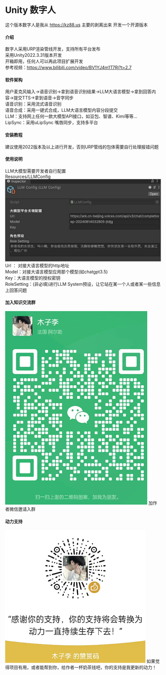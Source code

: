 # Unity 数字人
这个版本数字人是我从 https://kz88.us 主要的剥离出来
开发一个开源版本

#### 介绍
数字人采用URP渲染管线开发，支持所有平台发布  
采用Unity2022.3.31版本开发  
开箱即用，任何人可以再此项目扩展开发  
参考视频：https://www.bilibili.com/video/BV1YJ4m1T7Rj?t=2.7

#### 软件架构
用户麦克风输入->语音识别->拿到语音识别结果->LLM大语言模型->拿到回答内容->提交TTS->拿到语音->音字同步  
语音识别：采用流式语音识别  
语音合成：采用一键式合成，LLM大语言模型内容分段提交  
LLM：支持网上任何一款大模型API接口，如豆包、智谱、Kimi等等...  
LipSync：采用uLipSync 嘴唇同步，支持多平台  

#### 安装教程
建议使用2022版本及以上进行开发，否则URP管线的包体需要自行处理报错问题

#### 使用说明
LLM大模型需要开发者自行配置  
Resources/LLMConfig  
![LLM配置](LLMConfig.jpeg)  
Url ： 对接大语言模型的http地址  
Model：对接大语言模型应用那个模型(如chatgpt3.5)  
Key：大语言模型的授权密钥  
RoleSetting：(非必填)进行LLM System预设，让它站在某一个人或者某一些信息上回答问题  

#### 加入知识交流群
![作者微信](737dff38_10906743.png)  加作者微信邀请入群

#### 动力支持  
![动力支持](20240701224655.png)
如果觉得项目有用，或者能帮到你，给作者一杯奶茶钱吧，你的支持是我更新的动力！ 


